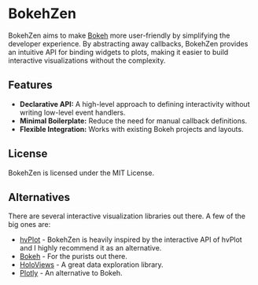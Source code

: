 # BokehZen

BokehZen aims to make [Bokeh](https://bokeh.org/) more user-friendly by simplifying the developer experience. By abstracting away callbacks, BokehZen provides an intuitive API for binding widgets to plots, making it easier to build interactive visualizations without the complexity.

## Features

- **Declarative API:** A high-level approach to defining interactivity without writing low-level event handlers.
- **Minimal Boilerplate:** Reduce the need for manual callback definitions.
- **Flexible Integration:** Works with existing Bokeh projects and layouts.

## License

BokehZen is licensed under the MIT License.

## Alternatives

There are several interactive visualization libraries out there. A few of the big ones are:

- [hvPlot](https://hvplot.holoviz.org/) - BokehZen is heavily inspired by the interactive API of hvPlot and I highly recommend it as an alternative.
- [Bokeh](https://bokeh.org/) - For the purists out there.
- [HoloViews](https://holoviews.org/) - A great data exploration library.
- [Plotly](https://plotly.com/) - An alternative to Bokeh.
